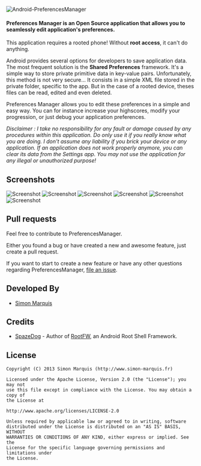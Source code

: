 ![Android-PreferencesManager](https://raw.github.com/SimonMarquis/Android-PreferencesManager/master/Resources/Feature%20graphic%20-%20resized.png "Android-PreferencesManager") 
#### Preferences Manager is an **Open Source** application that allows you to seamlessly edit application's preferences.
This application requires a rooted phone! Without **root access**, it can't do anything.

Android provides several options for developers to save application data. The most frequent solution is the **Shared Preferences** framework. It's a simple way to store private primitive data in key-value pairs.
Unfortunately, this method is not very secure... It consists in a simple XML file stored in the private folder, specific to the app. But in the case of a rooted device, theses files can be read, edited and even deleted.

Preferences Manager allows you to edit these preferences in a simple and easy way.
You can for instance increase your highscores, modify your progression, or just debug your application preferences.

*Disclaimer : I take no responsibility for any fault or damage caused by any procedures within this application. Do only use it if you really know what you are doing. I don't assume any liability if you brick your device or any application. If an application does not work properly anymore, you can clear its data from the Settings app.
You may not use the application for any illegal or unauthorized purpose!*

## Screenshots

![Screenshot][screen1]
![Screenshot][screen2]
![Screenshot][screen3]
![Screenshot][screen4]
![Screenshot][screen5]
![Screenshot][screen6]

## Pull requests

Feel free to contribute to PreferencesManager.

Either you found a bug or have created a new and awesome feature, just create a pull request.

If you want to start to create a new feature or have any other questions regarding PreferencesManager, [file an issue](https://github.com/SimonMarquis/Android-PreferencesManager/issues/new).

## Developed By

* [Simon Marquis][1]

## Credits

 * [SpazeDog][2] - Author of [RootFW][3], an Android Root Shell Framework.

## License

	Copyright (C) 2013 Simon Marquis (http://www.simon-marquis.fr)
	
	Licensed under the Apache License, Version 2.0 (the "License"); you may not
	use this file except in compliance with the License. You may obtain a copy of
	the License at
	
	http://www.apache.org/licenses/LICENSE-2.0
	
	Unless required by applicable law or agreed to in writing, software
	distributed under the License is distributed on an "AS IS" BASIS, WITHOUT
	WARRANTIES OR CONDITIONS OF ANY KIND, either express or implied. See the
	License for the specific language governing permissions and limitations under
	the License.


 [1]: http://www.simon-marquis.fr
 [2]: https://github.com/SpazeDog
 [3]: https://github.com/SpazeDog/rootfw
 
 [screen1]: https://raw.github.com/SimonMarquis/Android-PreferencesManager/master/Resources/framed/1%20-%20resized.png "List of applications"
 [screen2]: https://raw.github.com/SimonMarquis/Android-PreferencesManager/master/Resources/framed/2%20-%20resized.png "List of preferences"
 [screen3]: https://raw.github.com/SimonMarquis/Android-PreferencesManager/master/Resources/framed/3%20-%20resized.png "Inline edition of preferences"
 [screen4]: https://raw.github.com/SimonMarquis/Android-PreferencesManager/master/Resources/framed/4%20-%20resized.png "Add a preference"
 [screen5]: https://raw.github.com/SimonMarquis/Android-PreferencesManager/master/Resources/framed/5%20-%20resized.png "Add a String preference"
 [screen6]: https://raw.github.com/SimonMarquis/Android-PreferencesManager/master/Resources/framed/6%20-%20resized.png "Edit a Boolean value"
